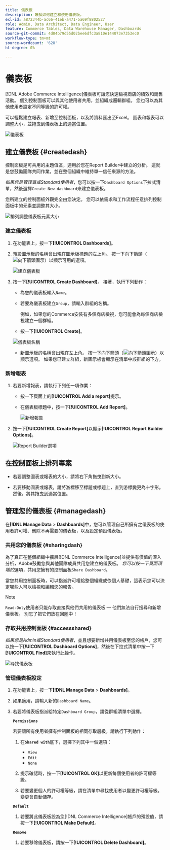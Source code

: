 ```yaml
---
title: 儀表板
description: 瞭解如何建立和使用儀表板。
exl-id: a872344b-ac66-41eb-a471-5a69f8802527
role: Admin, Data Architect, Data Engineer, User
feature: Commerce Tables, Data Warehouse Manager, Dashboards
source-git-commit: 4d04b79d55d02bee6dfc3a810e144073e7353ec0
workflow-type: tm+mt
source-wordcount: '628'
ht-degree: 0%

---
```


# 儀表板

[!DNL Adobe Commerce Intelligence]儀表板可讓您快速檢視商店的績效和銷售活動。 個別控制面板可以與其他使用者共用，並組織成邏輯群組。 您也可以為其他使用者設定不同等級的許可權。

可以輕鬆建立報表、新增至控制面板，以及將資料匯出至Excel。 圖表和報表可以調整大小，並拖曳到儀表板上的適當位置。

![儀表板](../../assets/magento-bi-report-builder-revenue-by-products-formula-report-holiday-sales-dashboard.png)

## 建立儀表板 {#createdash}

控制面板是可共用的主題值區，適用於您在Report Builder中建立的分析。 這就是您鼓勵團隊共同作業，並在整個組織中維持單一信任來源的方法。

*如果您是管理員或Standard使用者*，您可以按一下`Dashboard Options`下拉式清單，然後選擇`Create New dashboard`來建立儀表板。

您所建立的控制面板外觀完全由您決定。 您可以依需求和工作流程任意排列控制面板中的元素並調整其大小。

![排列調整儀表板元素大小](../../assets/arrange_resize_dashboard_element.gif)

### 建立儀表板

1. 在功能表上，按一下&#x200B;**[!UICONTROL Dashboards]**。

1. 預設圖示板的名稱會出現在圖示板標題的左上角。 按一下向下箭頭（![向下箭頭圖示](../../assets/magento-bi-btn-down.png)）以顯示可用的選項。

   ![建立儀表板](../../assets/magento-bi-dashboard-create.png)

1. 按一下&#x200B;**[!UICONTROL Create Dashboard]**。 接著，執行下列動作：

   * 為您的儀表板輸入`Name`。

   * 若要為儀表板建立`Group`，請輸入群組的名稱。

     例如，如果您的Commerce安裝有多個商店檢視，您可能會為每個商店檢視建立一個群組。

   * 按一下&#x200B;**[!UICONTROL Create]**。

   ![儀表板名稱](../../assets/magento-bi-dashboard-create-name.png)

   * 新圖示板的名稱會出現在左上角。 按一下向下箭頭（![向下箭頭圖示](../../assets/magento-bi-btn-down.png)）以顯示選項。 如果您已建立群組，新圖示板會顯示在清單中該群組的下方。

### 新增報表

1. 若要新增報表，請執行下列任一項作業：

   * 按一下頁面上的&#x200B;**[!UICONTROL Add a report]**&#x200B;提示。

   * 在儀表板標題中，按一下&#x200B;**[!UICONTROL Add Report]**。

     ![新增報告](../../assets/magento-bi-dashboard-create-add-report.png)

1. 按一下&#x200B;**[!UICONTROL Create Report]**&#x200B;以顯示&#x200B;**[!UICONTROL Report Builder Options]**。

   ![Report Builder選項](../../assets/magento-bi-report-builder.png)

## 在控制面板上排列專案

* 若要調整圖表或報表的大小，請將右下角拖曳到新大小。

* 若要移動圖表或報表，請將游標移至標題或標題上，直到游標變更為十字形。 然後，將其拖曳到適當位置。

## 管理您的儀表板 {#managedash}

在&#x200B;**[!DNL Manage Data** > **Dashboards]**&#x200B;中，您可以管理自己所擁有之儀表板的使用者許可權、刪除不再需要的儀表板，以及設定預設儀表板。

### 共用您的儀表板 {#sharingdash}

為了真正在整個組織中擴展[!DNL Commerce Intelligence]並提供有價值的深入分析，Adobe鼓勵您與其他團隊成員共用您建立的儀表板。 *您可以按一下頁面頂端的*&#x200B;選項，共用您擁有的控制面板`Share Dashboard`。

當您共用控制面板時，可以指派許可權給整個組織或依個人基礎，這表示您可以決定哪些人可以檢視和編輯您的報告。

>[!NOTE]
>
>`Read-Only`使用者只能存取直接與他們共用的儀表板 — 他們無法自行搜尋和新增儀表板。 別忘了把它們放在回圈中！

### 存取共用控制面板 {#accessshared}

*如果您是Admin或Standard使用者*，並且想要新增共用儀表板至您的帳戶，您可以按一下&#x200B;**[!UICONTROL Dashboard Options]**，然後在下拉式清單中按一下&#x200B;**[!UICONTROL Find]**&#x200B;來執行此操作。

![尋找儀表板](../../assets/find_dashboard.png)<!--{: width="1000" height="535"}-->

### 管理儀表板設定

1. 在功能表上，按一下&#x200B;**[!DNL Manage Data** > **Dashboards]**。

1. 如果適用，請輸入新的`Dashboard Name`。

1. 若要將儀表板指派給特定`Dashboard Group`，請從群組清單中選擇。

   **`Permissions`**

   若要讓所有使用者擁有控制面板的相同存取層級，請執行下列動作：

   1. 在&#x200B;**`Shared with`**&#x200B;底下，選擇下列其中一個選項：

      * `View`
      * `Edit`
      * `None`

   1. 提示確認時，按一下&#x200B;**[!UICONTROL OK]**&#x200B;以更新每個使用者的許可權等級。

   1. 若要變更個人的許可權等級，請在清單中尋找使用者以變更許可權等級。 變更會自動儲存。

   **`Default`**

   1. 若要將此儀表板設為您[!DNL Commerce Intelligence]帳戶的預設值，請按一下&#x200B;**[!UICONTROL Make Default]**。

   **`Remove`**

   1. 若要移除儀表板，請按一下&#x200B;**[!UICONTROL Delete Dashboard]**。
